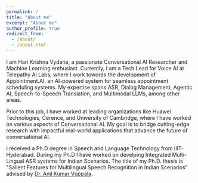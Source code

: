 ```yaml
---
permalink: /
title: "About me"
excerpt: "About me"
author_profile: true
redirect_from: 
  - /about/
  - /about.html
---
```

I am Hari Krishna Vydana, a passionate Conversational AI Researcher and Machine Learning enthusiast. Currently, I am  a Tech Lead for Voice AI at Telepathy AI Labs, where I work towords the development of Appointment.AI, an AI-powered system for seamless appointment scheduling systems. My expertise spans ASR, Dialog Management, Agentic AI, Speech-to-Speech Translation, and Multimodal LLMs, among other areas. 

Prior to this job, I have worked at leading organizations like Huawei Technologies, Cerence, and University of Cambridge, where I have worked on various aspects of Conversational AI. My goal is to bridge cutting-edge research with impactful real-world applications that advance the future of conversational AI.


I received a Ph.D degree in Speech and Language Technology from IIIT-Hyderabad. During my Ph.D I have worked on develping Integrated Multi-Lingual ASR systems for Indian Scenarios. The title of my Ph.D. thesis is "Salient Features for Multilingual Speech Recognition in Indian Scenarios" advised by [Dr. Anil Kumar Vuppala](https://sites.google.com/view/welcome-to-anils-world/academics).
